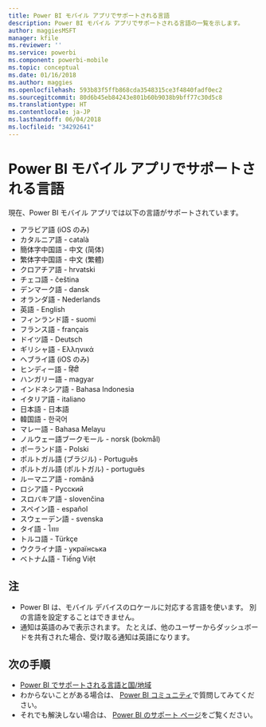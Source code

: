 ```yaml
---
title: Power BI モバイル アプリでサポートされる言語
description: Power BI モバイル アプリでサポートされる言語の一覧を示します。
author: maggiesMSFT
manager: kfile
ms.reviewer: ''
ms.service: powerbi
ms.component: powerbi-mobile
ms.topic: conceptual
ms.date: 01/16/2018
ms.author: maggies
ms.openlocfilehash: 593b83f5ffb868cda3548315ce3f4840fadf0ec2
ms.sourcegitcommit: 80d6b45eb84243e801b60b9038b9bff77c30d5c8
ms.translationtype: HT
ms.contentlocale: ja-JP
ms.lasthandoff: 06/04/2018
ms.locfileid: "34292641"
---
```

# <a name="supported-languages-in-the-power-bi-mobile-apps"></a>Power BI モバイル アプリでサポートされる言語
現在、Power BI モバイル アプリでは以下の言語がサポートされています。

* アラビア語 (iOS のみ)
* カタルニア語 - català
* 簡体字中国語 - 中文 (简体)
* 繁体字中国語 - 中文 (繁體)
* クロアチア語 - hrvatski
* チェコ語 - čeština
* デンマーク語 - dansk
* オランダ語 - Nederlands
* 英語 - English
* フィンランド語 - suomi
* フランス語 - français
* ドイツ語 - Deutsch
* ギリシャ語 - Ελληνικά
* ヘブライ語 (iOS のみ)
* ヒンディー語 - हिंदी
* ハンガリー語 - magyar
* インドネシア語 - Bahasa Indonesia
* イタリア語 - italiano
* 日本語 - 日本語
* 韓国語 - 한국어
* マレー語 - Bahasa Melayu
* ノルウェー語ブークモール - norsk (bokmål)
* ポーランド語 - Polski
* ポルトガル語 (ブラジル) - Português
* ポルトガル語 (ポルトガル) - português
* ルーマニア語 - română
* ロシア語 - Русский
* スロバキア語 - slovenčina
* スペイン語 - español
* スウェーデン語 - svenska
* タイ語 - ไทย
* トルコ語 - Türkçe
* ウクライナ語 - українська
* ベトナム語 - Tiếng Việt

## <a name="notes"></a>注
* Power BI は、モバイル デバイスのロケールに対応する言語を使います。 別の言語を設定することはできません。
* 通知は英語のみで表示されます。 たとえば、他のユーザーからダッシュボードを共有された場合、受け取る通知は英語になります。 

## <a name="next-steps"></a>次の手順
* [Power BI でサポートされる言語と国/地域](supported-languages-countries-regions.md)
* わからないことがある場合は、 [Power BI コミュニティ](http://community.powerbi.com/)で質問してみてください。
* それでも解決しない場合は、 [Power BI のサポート ページ](https://powerbi.microsoft.com/support/)をご覧ください。

